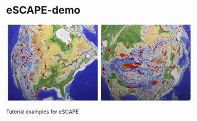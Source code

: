 # eSCAPE-demo

<div align="center">
    <img width=1000 src="https://github.com/Geodels/eSCAPE/blob/master/images/escapezoom.jpg" alt="gSCAPE" title="gSCAPE Earth"</img>
</div>

Tutorial examples for eSCAPE
